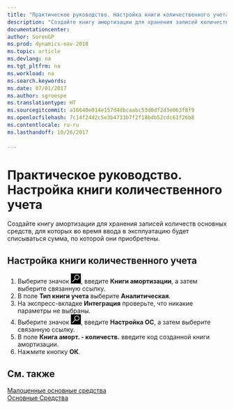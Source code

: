 ```yaml
---
title: "Практическое руководство. Настройка книги количественного учета"
description: "Создайте книгу амортизации для хранения записей количеств основных средств, для которых во время ввода в эксплуатацию будет списываться сумма, по которой они приобретены."
documentationcenter: 
author: SorenGP
ms.prod: dynamics-nav-2018
ms.topic: article
ms.devlang: na
ms.tgt_pltfrm: na
ms.workload: na
ms.search.keywords: 
ms.date: 07/01/2017
ms.author: sgroespe
ms.translationtype: HT
ms.sourcegitcommit: a16640e014e157d4dbcaabc53d0df2d3e063f8f9
ms.openlocfilehash: 7c14f24d2c5e3b4733b7f2f18bdb52cdc61f26b8
ms.contentlocale: ru-ru
ms.lasthandoff: 10/26/2017

---
```

# <a name="how-to-set-up-a-quantity-book"></a>Практическое руководство. Настройка книги количественного учета
Создайте книгу амортизации для хранения записей количеств основных средств, для которых во время ввода в эксплуатацию будет списываться сумма, по которой они приобретены.  

## <a name="to-set-up-a-quantity-book"></a>Настройка книги количественного учета  

1.  Выберите значок ![Поиск страницы или отчета](../../media/ui-search/search_small.png "Значок поиска страницы или отчета"), введите **Книги амортизации**, а затем выберите связанную ссылку.  
2.  В поле **Тип книги учета** выберите **Аналитическая**.  
3.  На экспресс-вкладке **Интеграция** проверьте, что никакие параметры не выбраны.  
4.  Выберите значок ![Поиск страницы или отчета](../../media/ui-search/search_small.png "Значок поиска страницы или отчета"), введите **Настройка ОС**, а затем выберите связанную ссылку.  
5.  В поле **Книга аморт. - количеств.** введите код созданной книги амортизации.  
6.  Нажмите кнопку **ОК**.  

## <a name="see-also"></a>См. также  
 [Малоценные основные средства](undepreciable-fixed-assets.md)   
[Основные Средства](../../fa-manage.md)

